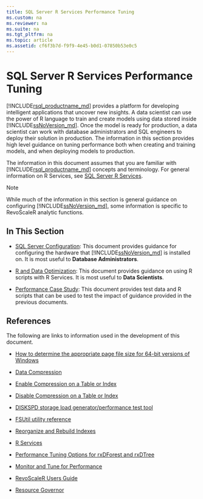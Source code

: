 ```yaml
---
title: SQL Server R Services Performance Tuning
ms.custom: na
ms.reviewer: na
ms.suite: na
ms.tgt_pltfrm: na
ms.topic: article
ms.assetid: cf6f3b7d-f9f9-4e45-b0d1-07850b53e0c5
---
```

# SQL Server R Services Performance Tuning
[!INCLUDE[rsql_productname_md](../../Token/Other/rsql_productname_md.md)] provides a platform for developing intelligent applications that uncover new insights. A data scientist can use the power of R language to train and create models using data stored inside [!INCLUDE[ssNoVersion_md](../../Token/Other/ssNoVersion_md.md)]. Once the model is ready for production, a data scientist can work with database administrators and SQL engineers to deploy their solution in production. The information in this section provides high level guidance on tuning performance both when creating and training models, and when deploying models to production.

The information in this document assumes that you are familiar with [!INCLUDE[rsql_productname_md](../../Token/Other/rsql_productname_md.md)] concepts and terminology. For general information on R Services, see [SQL Server R Services](../../Topics/TopicNameNotContainA/SQL-Server-R-Services.md).

> [!NOTE]
> While much of the information in this section is general guidance on configuring [!INCLUDE[ssNoVersion_md](../../Token/Other/ssNoVersion_md.md)], some information is specific to RevoScaleR analytic functions.

## In This Section

* [SQL Server Configuration](../../Topics/TopicNameNotContainA/SQL-Server-Configuration--R-Services-.md): This document provides guidance for configuring the hardware that [!INCLUDE[ssNoVersion_md](../../Token/Other/ssNoVersion_md.md)] is installed on. It is most useful to __Database Administrators__.

* [R and Data Optimization](../../Topics/TopicNameNotContainA/R-and-Data-Optimization--R-Services-.md): This document provides guidance on using R scripts with R Services. It is most useful to __Data Scientists__.

* [Performance Case Study](../../Topics/TopicNameNotContainA/Performance-Case-Study--R-Services-.md): This document provides test data and R scripts that can be used to test the impact of guidance provided in the previous documents.

## References

The following are links to information used in the development of this document.

* [How to determine the appropriate page file size for 64-bit versions of Windows](https://support.microsoft.com/kb/2860880)

* [Data Compression](../../Topics/TopicNameNotContainA/Data-Compression.md)

* [Enable Compression on a Table or Index](../../Topics/TopicNameContainA/Enable-Compression-on-a-Table-or-Index.md)

* [Disable Compression on a Table or Index](../../Topics/TopicNameContainA/Disable-Compression-on-a-Table-or-Index.md)

* [DISKSPD storage load generator/performance test tool](https://github.com/microsoft/diskspd)

* [FSUtil utility reference](https://technet.microsoft.com/library/cc753059.aspx)

* [Reorganize and Rebuild Indexes](../../Topics/TopicNameNotContainA/Reorganize-and-Rebuild-Indexes.md)

* [R Services](../../Topics/TopicNameNotContainA/R-Services.md)

* [Performance Tuning Options for rxDForest and rxDTree](https://support.microsoft.com/kb/3104235)

* [Monitor and Tune for Performance](../../Topics/TopicNameNotContainA/Monitor-and-Tune-for-Performance.md)

* [RevoScaleR Users Guide](https://packages.revolutionanalytics.com/doc/7.0.0/win/RevoScaleR_Users_Guide.pdf)

* [Resource Governor](../../Topics/TopicNameNotContainA/Resource-Governor.md)